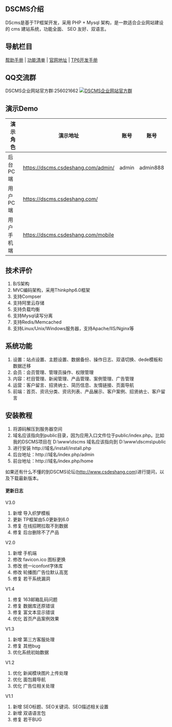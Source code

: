 ## DSCMS介绍
DScms是基于TP框架开发，采用 PHP + Mysql 架构，是一款适合企业网站建设的 cms 建站系统，功能全面、 SEO 友好、双语言。

##

## 导航栏目
 [帮助手册](http://www.csdeshang.com/home/help/article/id/54.html)
 | [功能清单](http://www.csdeshang.com/home/dscms/feature.html)
 | [官网地址](http://www.csdeshang.com)
 | [TP6开发手册](https://www.kancloud.cn/manual/thinkphp6_0/1037479)
 
 ## QQ交流群
DSCMS企业网站官方群:256021662  <a target="_blank" href="//shang.qq.com/wpa/qunwpa?idkey=c75ccf9e6f21a2a3eea7914be3131bc4a7a00abe08cd3aa57532349292e84ffe"><img border="0" src="//pub.idqqimg.com/wpa/images/group.png" alt="DSCMS企业网站官方群" title="DSCMS企业网站官方群"></a>

## 演示Demo
| 演示角色  | 演示地址                                | 账号 | 账号 |
|-------|-------------------------------------|----|----|
| 后台PC端 | https://dscms.csdeshang.com/admin/ |  admin  |  admin888  |
| 用户PC端 | https://dscms.csdeshang.com/ |  
| 用户手机端 | https://dscms.csdeshang.com/mobile |  

## 技术评价
1. B/S架构
2. MVC编码架构，采用Thinkphp6.0框架
3. 支持Compser
4. 支持阿里云存储
5. 支持负载均衡
6. 支持Mysql读写分离
7. 支持Redis/Memcached
8. 支持Linux/Unix/Windows服务器，支持Apache/IIS/Nginx等

## 系统功能
1. 设置：站点设置、主题设置、数据备份、操作日志、双语切换、dede模板和数据迁移
2. 会员：会员管理、管理员操作、权限管理
3. 内容：栏目管理、新闻管理、产品管理、案例管理、广告管理
4. 运营：客户留言、招贤纳士、简历信息、友情链接、页面导航
5. 前端：首页、资讯分类、资讯列表、产品展示、客户案例、招贤纳士、客户留言

## 安装教程
1. 将源码解压到服务器空间
2. 域名应该指向到public目录，因为应用入口文件位于public/index.php。比如我的DSCMS项目在  D:\www\dscms  域名应该指向到 D:\www\dscms\public
3. 进行安装 http://域名/install/install.php
4. 后台地址：http://域名/index.php/admin
5. 前台地址：http://域名/index.php/home

如果还有什么不懂的到DSCMS论坛(http://www.csdeshang.com)进行提问，以及下载最新版本。


#### 更新日志

V3.0
1. 新增 导入织梦模板
2. 更新 TP框架由5.0更新到6.0
3. 修复 在线招聘拉取不到数据
4. 修复 后台删除不了产品

V2.0
1. 新增 手机端
2. 修改 favicon.ico 图标更换
3. 修改 统一iconfont字体库
4. 修改 轮播图广告位默认高宽
5. 修复 若干系统漏洞

V1.4
1. 修复 163邮箱乱码问题
2. 修复 数据库还原错误
3. 修复 富文本显示错误
4. 优化 首页产品案例效果


V1.3
1. 新增 第三方客服处理
2. 修复 其他bug
3. 优化系统初始数据

V1.2
1. 优化 新闻模块图片上传处理
2. 优化 面包屑导航
3. 优化 广告位相关处理

V1.1
1. 新增 SEO标题、SEO关键词、SEO描述相关设置
2. 新增 双语语言包
3. 修复 若干BUG








